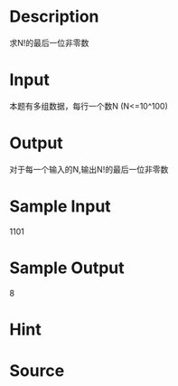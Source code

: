 
# Description

<div class="content">求N!的最后一位非零数
</div>

# Input

<div class="content">本题有多组数据，每行一个数N (N&lt;=10^100)
</div>

# Output

<div class="content">对于每一个输入的N,输出N!的最后一位非零数

</div>

# Sample Input

<div class="content"><span class="sampledata">1101<br/>
</span></div>

# Sample Output

<div class="content"><span class="sampledata">8<br/>
</span></div>

# Hint

<div class="content"><p></p></div>

# Source

<div class="content"><p><a href="problemset.php?search="></a></p></div>

